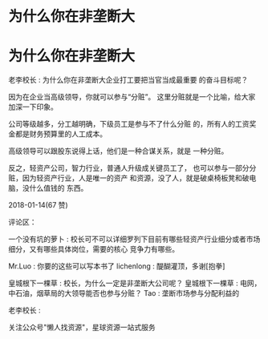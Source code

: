 # 为什么你在非垄断大

# 为什么你在非垄断大

老李校长 : 为什么你在非垄断大企业打工要把当官当成最重要 的奋斗目标呢？

因为在企业当高级领导，你就可以参与“分赃”。 这里分赃就是一个比喻，给大家加深一下印象。

公司等级越多，分工越明确，下级员工是参与不了什么分赃 的，所有人的工资奖金都是财务预算里的人工成本。

高级领导可以跟股东说得上话，他们是一种合谋关系，就是 一种分赃。

反之，轻资产公司，智力行业，普通人升级成关键员工了， 也可以参与一部分分赃，因为轻资产行业，人是唯一的资产 和资源，没了人，就是破桌椅板凳和破电脑，没什么值钱的 东西。

2018-01-14(67 赞)

评论区：

一个没有坑的萝卜 : 校长可不可以详细罗列下目前有哪些轻资产行业细分或者市场细分，又有哪些具体岗位，需要的核心 竞争力有哪些。

Mr.Luo : 你要的这些可以写本书了 lichenlong : 醍醐灌顶，多谢[抱拳]

皇城根下一棵草 : 校长，为什么一定是非垄断大公司呢？ 皇城根下一棵草 : 电网，中石油，烟草局的大领导能否也参与分赃？ Tao : 垄断市场参与分配利益的

老李校长 :

关注公众号"懒人找资源"，星球资源一站式服务